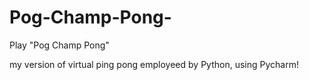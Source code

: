 # Pog-Champ-Pong-

Play "Pog Champ Pong"

my version of virtual ping pong employeed by Python, using Pycharm!
